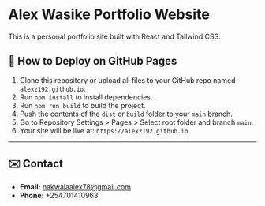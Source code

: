 
# Alex Wasike Portfolio Website

This is a personal portfolio site built with React and Tailwind CSS.

## 🚀 How to Deploy on GitHub Pages

1. Clone this repository or upload all files to your GitHub repo named `alexz192.github.io`.
2. Run `npm install` to install dependencies.
3. Run `npm run build` to build the project.
4. Push the contents of the `dist` or `build` folder to your `main` branch.
5. Go to Repository Settings > Pages > Select root folder and branch `main`.
6. Your site will be live at: `https://alexz192.github.io`

---

## ✉️ Contact

- **Email:** nakwalaalex78@gmail.com
- **Phone:** +254701410963

